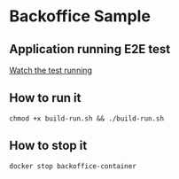 # Backoffice Sample

## Application running E2E test
[Watch the test running](./cypress/videos/Login.cy.js.mp4)

## How to run it
```chmod +x build-run.sh && ./build-run.sh```


## How to stop it

```docker stop backoffice-container```
